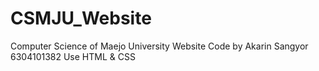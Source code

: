 # CSMJU_Website
Computer Science of Maejo University Website
Code by Akarin Sangyor 6304101382
Use HTML & CSS

